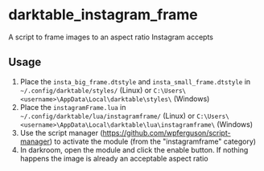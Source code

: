 # darktable_instagram_frame
A script to frame images to an aspect ratio Instagram accepts

## Usage

1. Place the `insta_big_frame.dtstyle` and `insta_small_frame.dtstyle` in `~/.config/darktable/styles/` (Linux) or `C:\Users\<username>\AppData\Local\darktable\styles\` (Windows)
2. Place the `instagramFrame.lua` in `~/.config/darktable/lua/instagramframe/` (Linux) or `C:\Users\<username>\AppData\Local\darktable\lua\instagramframe\` (Windows)
3. Use the script manager (https://github.com/wpferguson/script-manager) to activate the module (from the "instagramframe" category)
4. In darkroom, open the module and click the enable button. If nothing happens the image is already an acceptable aspect ratio

